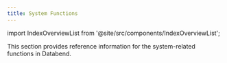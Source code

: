 ```yaml
---
title: System Functions
---
```


import IndexOverviewList from '@site/src/components/IndexOverviewList';

This section provides reference information for the system-related functions in Databend.

<IndexOverviewList />